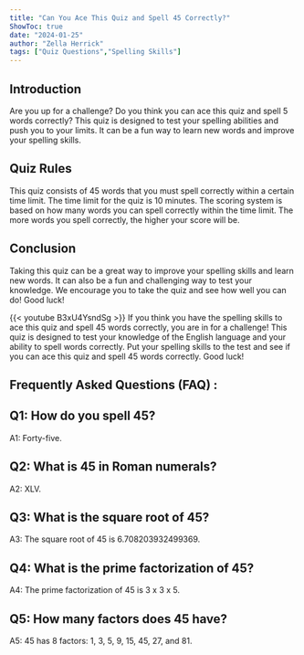 ```yaml
---
title: "Can You Ace This Quiz and Spell 45 Correctly?"
ShowToc: true 
date: "2024-01-25"
author: "Zella Herrick" 
tags: ["Quiz Questions","Spelling Skills"]
---
```

## Introduction 
Are you up for a challenge? Do you think you can ace this quiz and spell 5 words correctly? This quiz is designed to test your spelling abilities and push you to your limits. It can be a fun way to learn new words and improve your spelling skills. 

## Quiz Rules
This quiz consists of 45 words that you must spell correctly within a certain time limit. The time limit for the quiz is 10 minutes. The scoring system is based on how many words you can spell correctly within the time limit. The more words you spell correctly, the higher your score will be. 

## Conclusion
Taking this quiz can be a great way to improve your spelling skills and learn new words. It can also be a fun and challenging way to test your knowledge. We encourage you to take the quiz and see how well you can do! Good luck!

{{< youtube B3xU4YsndSg >}} 
If you think you have the spelling skills to ace this quiz and spell 45 words correctly, you are in for a challenge! This quiz is designed to test your knowledge of the English language and your ability to spell words correctly. Put your spelling skills to the test and see if you can ace this quiz and spell 45 words correctly. Good luck!

## Frequently Asked Questions (FAQ) :
## Q1: How do you spell 45?
A1: Forty-five.

## Q2: What is 45 in Roman numerals?
A2: XLV.

## Q3: What is the square root of 45?
A3: The square root of 45 is 6.708203932499369.

## Q4: What is the prime factorization of 45?
A4: The prime factorization of 45 is 3 x 3 x 5.

## Q5: How many factors does 45 have?
A5: 45 has 8 factors: 1, 3, 5, 9, 15, 45, 27, and 81.





